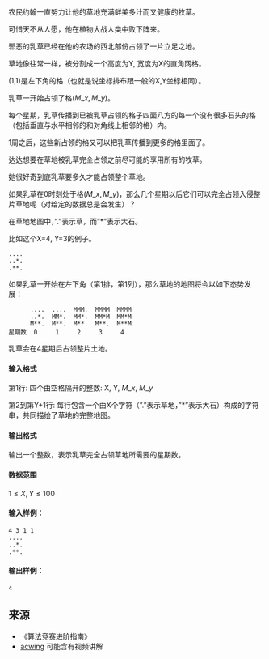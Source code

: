 农民约翰一直努力让他的草地充满鲜美多汁而又健康的牧草。

可惜天不从人愿，他在植物大战人类中败下阵来。

邪恶的乳草已经在他的农场的西北部份占领了一片立足之地。

草地像往常一样，被分割成一个高度为Y, 宽度为X的直角网格。

(1,1)是左下角的格（也就是说坐标排布跟一般的X,Y坐标相同）。

乳草一开始占领了格($M\_x,M\_y$)。

每个星期，乳草传播到已被乳草占领的格子四面八方的每一个没有很多石头的格（包括垂直与水平相邻的和对角线上相邻的格）内。

1周之后，这些新占领的格又可以把乳草传播到更多的格里面了。

达达想要在草地被乳草完全占领之前尽可能的享用所有的牧草。

她很好奇到底乳草要多久才能占领整个草地。

如果乳草在0时刻处于格($M\_x,M\_y$)，那么几个星期以后它们可以完全占领入侵整片草地呢（对给定的数据总是会发生）？

在草地地图中，”.”表示草，而”\*”表示大石。

比如这个X=4, Y=3的例子。

```
....
..*.
.**.
```

如果乳草一开始在左下角（第1排，第1列），那么草地的地图将会以如下态势发展：

```
      ....  ....  MMM.  MMMM  MMMM  
      ..*.  MM*.  MM*.  MM*M  MM*M  
      M**.  M**.  M**.  M**.  M**M  
星期数  0     1     2     3     4
```

乳草会在4星期后占领整片土地。

#### 输入格式

第1行: 四个由空格隔开的整数: X, Y, $M\_x$, $M\_y$

第2到第Y+1行: 每行包含一个由X个字符（”.”表示草地，”\*”表示大石）构成的字符串，共同描绘了草地的完整地图。

#### 输出格式

输出一个整数，表示乳草完全占领草地所需要的星期数。

#### 数据范围

$1 \le X,Y \le 100$

#### 输入样例：

```
4 3 1 1
....
..*.
.**.
```

#### 输出样例：

```
4
```

## 来源 
- 《算法竞赛进阶指南》
- [acwing](https://www.acwing.com/problem/content/191/) 可能含有视频讲解